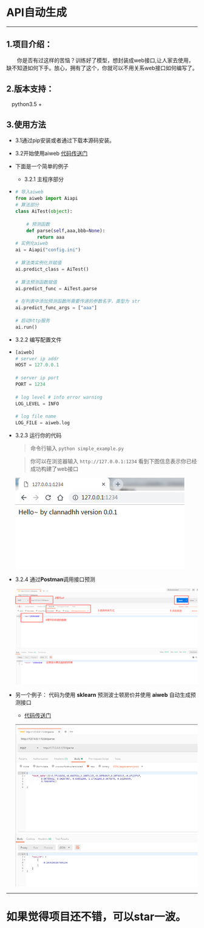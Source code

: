 # API自动生成

----------
## 1.项目介绍：
&emsp;&emsp;你是否有过这样的苦恼？训练好了模型，想封装成web接口,让人家去使用，缺不知道如何下手。放心，拥有了这个，你就可以不用关系web接口如何编写了。
## 2.版本支持：
&emsp;python3.5 +
## 3.使用方法 
- 3.1通过pip安装或者通过下载本源码安装。

- 3.2开始使用aiweb
	[代码传送门](https://github.com/CLANNADHH/ai_web/tree/master/example/simple)

 -  下面是一个简单的例子
    - 3.2.1 主程序部分
  - ```  python
	# 导入aiweb
	from aiweb import Aiapi
	# 算法部分
	class AiTest(object):
	
		# 预测函数
		def parse(self,aaa,bbb=None):
	    	return aaa
	# 实例化aiweb
	ai = Aiapi("config.ini")
	
	# 算法类实例化并赋值
	ai.predict_class = AiTest()
	
	# 算法预测函数赋值
	ai.predict_func = AiTest.parse
	
	# 在列表中添加预测函数所需要传递的参数名字，类型为 str
	ai.predict_func_args = ["aaa"]
	
	# 启动http服务
	ai.run()
    ```
   - 3.2.2 编写配置文件
 -  ``` python
	[aiweb]
	# server ip addr
	HOST = 127.0.0.1
	
	# server ip port
	PORT = 1234
	
	# log level # info error warning
	LOG_LEVEL = INFO
	
	# log file name
	LOG_FILE = aiweb.log
    ```
   - 3.2.3 运行你的代码
    
		> 命令行输入  `python simple_example.py` 
		
		> 你可以在浏览器输入  `http://127.0.0.1:1234` 看到下图信息表示你已经成功构建了web接口
		> 
		![返回信息](/image/hello.png)
 
   - 3.2.4 通过**Postman**调用接口预测

		![简单解析](/image/simple_parse.png)

  - 另一个例子： 
  	代码为使用 **sklearn** 预测波士顿房价并使用 **aiweb** 自动生成预测接口
	- [代码传送门](https://github.com/CLANNADHH/ai_web/tree/master/example/boston)
    
	 ![返回信息](/image/boston.png)





----------
# 如果觉得项目还不错，可以star一波。 #
